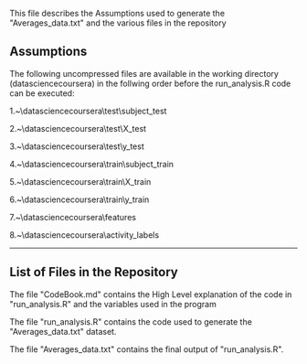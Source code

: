 This file describes the Assumptions used to generate the "Averages_data.txt" and the various files in the repository

## Assumptions

The following uncompressed files are available in the working directory (datasciencecoursera) in the follwing order before the run_analysis.R code can be executed:

1.~\datasciencecoursera\test\subject_test

2.~\datasciencecoursera\test\X_test

3.~\datasciencecoursera\test\y_test

4.~\datasciencecoursera\train\subject_train

5.~\datasciencecoursera\train\X_train

6.~\datasciencecoursera\train\y_train

7.~\datasciencecoursera\features

8.~\datasciencecoursera\activity_labels

--------------------------------------------------------------------------------
## List of Files in the Repository

The file "CodeBook.md" contains the High Level explanation of the code in "run_analysis.R" and the variables used in the program

The file "run_analysis.R" contains the code used to generate the "Averages_data.txt" dataset.

The file "Averages_data.txt" contains the final output of "run_analysis.R".

